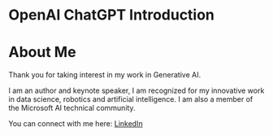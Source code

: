 # OpenAI ChatGPT Introduction
# About Me

Thank you for taking interest in my work in Generative AI.

I am an author and keynote speaker, I am recognized for my innovative work in data science, robotics and artificial intelligence. I am also a member of the Microsoft AI technical community. 

You can connect with me here: [LinkedIn](https://www.linkedin.com/in/ivanportilla/)
